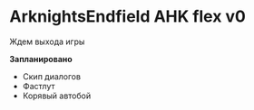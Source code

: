 # ArknightsEndfield AHK flex v0

Ждем выхода игры

__Запланировано__
- Скип диалогов
- Фастлут
- Корявый автобой
